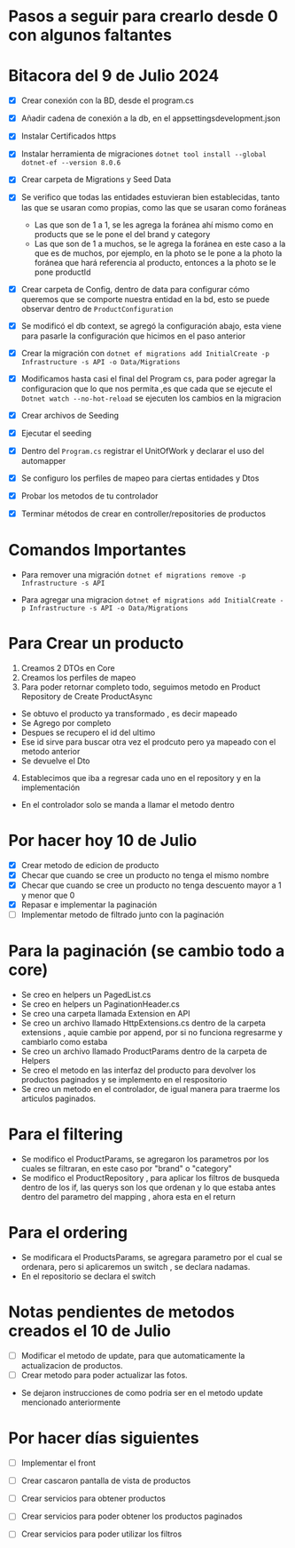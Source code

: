 # Pasos a seguir para crearlo desde 0 con algunos faltantes 
# Bitacora del 9 de Julio 2024

- [x] Crear conexión con la BD, desde el program.cs
- [x] Añadir cadena de conexión a la db, en el appsettingsdevelopment.json
- [x] Instalar Certificados https
- [x] Instalar herramienta de migraciones `dotnet tool install --global dotnet-ef --version 8.0.6`
- [x] Crear carpeta de Migrations y Seed Data
- [x] Se verifico que todas las entidades estuvieran bien establecidas, tanto las que se usaran como propias, como las que se usaran como foráneas
  - Las que son de 1 a 1, se les agrega la foránea ahí mismo como en products que se le pone el del brand y category
  - Las que son de 1 a muchos, se le agrega la foránea en este caso a la que es de muchos, por ejemplo, en la photo se le pone a la photo la foránea que hará referencia al producto, entonces a la photo se le pone productId
- [x] Crear carpeta de Config, dentro de data para configurar cómo queremos que se comporte nuestra entidad en la bd, esto se puede observar dentro de `ProductConfiguration`
- [x] Se modificó el db context, se agregó la configuración abajo, esta viene para pasarle la configuración que hicimos en el paso anterior
- [x] Crear la migración con `dotnet ef migrations add InitialCreate -p Infrastructure -s API -o Data/Migrations`
- [x] Modificamos hasta casi el final del Program cs, para poder agregar la configuracion que lo que nos permita ,es que cada que se ejecute el `Dotnet watch --no-hot-reload` se ejecuten los cambios en la migracion
- [x] Crear archivos de Seeding
- [x] Ejecutar el seeding
- [x] Dentro del `Program.cs` registrar el UnitOfWork y declarar el uso del automapper
- [x] Se configuro los perfiles de mapeo para ciertas entidades y Dtos
- [x] Probar los metodos de tu controlador
- [x] Terminar métodos de crear en controller/repositories de productos



# Comandos Importantes
- Para remover una migración `dotnet ef migrations remove -p Infrastructure -s API`

- Para agregar una migracion 
`dotnet ef migrations add InitialCreate -p Infrastructure -s API -o Data/Migrations`

# Para Crear un producto

1. Creamos 2 DTOs en Core
2. Creamos los perfiles de mapeo
3. Para poder retornar completo todo, seguimos metodo en Product Repository de Create ProductAsync
- Se obtuvo el producto ya transformado , es decir mapeado
- Se Agrego por completo
- Despues se recupero el id del ultimo
- Ese id sirve para buscar otra vez el prodcuto pero ya mapeado con el metodo anterior
- Se devuelve el Dto
4. Establecimos que iba a regresar cada uno en el repository y en la implementación
- En el controlador solo se manda a llamar el metodo dentro

# Por hacer hoy 10 de Julio
- [x] Crear metodo de edicion de producto
- [x] Checar que cuando se cree un producto no tenga el mismo nombre
- [x] Checar que cuando se cree un producto no tenga descuento mayor a 1 y menor que 0
- [x] Repasar e implementar la paginación
- [ ] Implementar metodo de filtrado junto con la paginación

# Para la paginación (se cambio todo a core)
- Se creo en helpers un PagedList.cs
- Se creo en helpers un PaginationHeader.cs
- Se creo una carpeta llamada Extension en API
- Se creo un archivo llamado HttpExtensions.cs dentro de la carpeta extensions , aquie cambie por append, por si no funciona regresarme y cambiarlo como estaba
- Se creo un archivo llamado ProductParams dentro de la carpeta de Helpers
- Se creo el metodo en las interfaz del producto para devolver los productos paginados  y se implemento en el respositorio
- Se creo un metodo en el controlador, de igual manera para traerme los articulos paginados.

# Para el filtering
- Se modifico el ProductParams, se agregaron los parametros por los cuales se filtraran, en este caso por "brand" o "category"
- Se modifico el ProductRepository , para aplicar los filtros de busqueda dentro de los if, las querys son los que ordenan y lo que estaba antes dentro del parametro del mapping , ahora esta en el return

# Para el ordering
- Se modificara el ProductsParams, se agregara parametro por el cual se ordenara, pero si aplicaremos un switch , se declara nadamas.
- En el repositorio se declara el switch


# Notas pendientes de metodos creados el 10 de Julio
- [ ] Modificar el metodo de update, para que automaticamente la actualizacion de productos.
- [ ] Crear metodo para poder actualizar las fotos.
- Se dejaron instrucciones de como podria ser en el metodo update mencionado anteriormente

# Por hacer días siguientes
- [ ] Implementar el front
- [ ] Crear cascaron pantalla de vista de productos
- [ ] Crear servicios para obtener productos
- [ ] Crear servicios para poder obtener los productos paginados
- [ ] Crear servicios para poder utilizar los filtros

